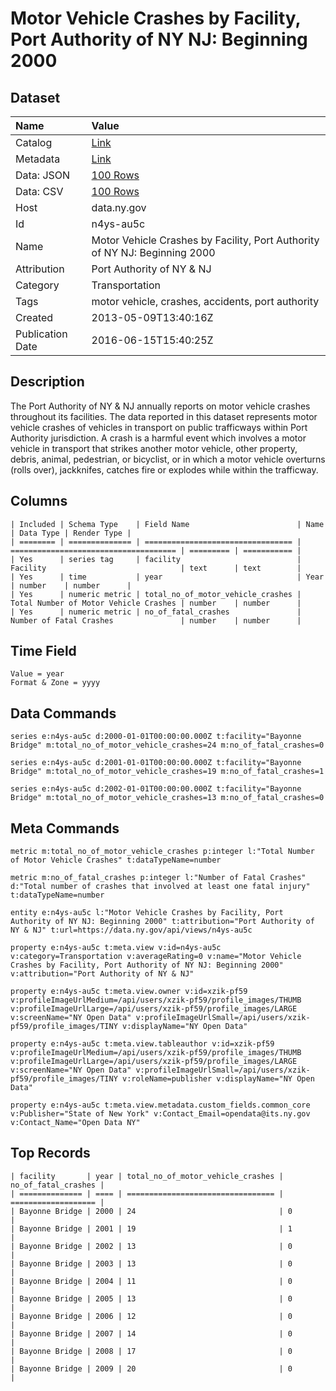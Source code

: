 # Motor Vehicle Crashes by Facility, Port Authority of NY NJ: Beginning 2000

## Dataset

| Name | Value |
| :--- | :---- |
| Catalog | [Link](https://catalog.data.gov/dataset/motor-vehicle-crashes-by-facility-port-authority-of-ny-nj-beginning-2000) |
| Metadata | [Link](https://data.ny.gov/api/views/n4ys-au5c) |
| Data: JSON | [100 Rows](https://data.ny.gov/api/views/n4ys-au5c/rows.json?max_rows=100) |
| Data: CSV | [100 Rows](https://data.ny.gov/api/views/n4ys-au5c/rows.csv?max_rows=100) |
| Host | data.ny.gov |
| Id | n4ys-au5c |
| Name | Motor Vehicle Crashes by Facility, Port Authority of NY NJ: Beginning 2000 |
| Attribution | Port Authority of NY & NJ |
| Category | Transportation |
| Tags | motor vehicle, crashes, accidents, port authority |
| Created | 2013-05-09T13:40:16Z |
| Publication Date | 2016-06-15T15:40:25Z |

## Description

The Port Authority of NY & NJ annually reports on motor vehicle crashes throughout its facilities.  The data reported in this dataset represents motor vehicle crashes of vehicles in transport on public trafficways within Port Authority jurisdiction.  A crash is a harmful event which involves a motor vehicle in transport that strikes another motor vehicle, other property, debris, animal, pedestrian, or bicyclist, or in which a motor vehicle overturns (rolls over), jackknifes, catches fire or explodes while within the trafficway.

## Columns

```ls
| Included | Schema Type    | Field Name                        | Name                                  | Data Type | Render Type |
| ======== | ============== | ================================= | ===================================== | ========= | =========== |
| Yes      | series tag     | facility                          | Facility                              | text      | text        |
| Yes      | time           | year                              | Year                                  | number    | number      |
| Yes      | numeric metric | total_no_of_motor_vehicle_crashes | Total Number of Motor Vehicle Crashes | number    | number      |
| Yes      | numeric metric | no_of_fatal_crashes               | Number of Fatal Crashes               | number    | number      |
```

## Time Field

```ls
Value = year
Format & Zone = yyyy
```

## Data Commands

```ls
series e:n4ys-au5c d:2000-01-01T00:00:00.000Z t:facility="Bayonne Bridge" m:total_no_of_motor_vehicle_crashes=24 m:no_of_fatal_crashes=0

series e:n4ys-au5c d:2001-01-01T00:00:00.000Z t:facility="Bayonne Bridge" m:total_no_of_motor_vehicle_crashes=19 m:no_of_fatal_crashes=1

series e:n4ys-au5c d:2002-01-01T00:00:00.000Z t:facility="Bayonne Bridge" m:total_no_of_motor_vehicle_crashes=13 m:no_of_fatal_crashes=0
```

## Meta Commands

```ls
metric m:total_no_of_motor_vehicle_crashes p:integer l:"Total Number of Motor Vehicle Crashes" t:dataTypeName=number

metric m:no_of_fatal_crashes p:integer l:"Number of Fatal Crashes" d:"Total number of crashes that involved at least one fatal injury" t:dataTypeName=number

entity e:n4ys-au5c l:"Motor Vehicle Crashes by Facility, Port Authority of NY NJ: Beginning 2000" t:attribution="Port Authority of NY & NJ" t:url=https://data.ny.gov/api/views/n4ys-au5c

property e:n4ys-au5c t:meta.view v:id=n4ys-au5c v:category=Transportation v:averageRating=0 v:name="Motor Vehicle Crashes by Facility, Port Authority of NY NJ: Beginning 2000" v:attribution="Port Authority of NY & NJ"

property e:n4ys-au5c t:meta.view.owner v:id=xzik-pf59 v:profileImageUrlMedium=/api/users/xzik-pf59/profile_images/THUMB v:profileImageUrlLarge=/api/users/xzik-pf59/profile_images/LARGE v:screenName="NY Open Data" v:profileImageUrlSmall=/api/users/xzik-pf59/profile_images/TINY v:displayName="NY Open Data"

property e:n4ys-au5c t:meta.view.tableauthor v:id=xzik-pf59 v:profileImageUrlMedium=/api/users/xzik-pf59/profile_images/THUMB v:profileImageUrlLarge=/api/users/xzik-pf59/profile_images/LARGE v:screenName="NY Open Data" v:profileImageUrlSmall=/api/users/xzik-pf59/profile_images/TINY v:roleName=publisher v:displayName="NY Open Data"

property e:n4ys-au5c t:meta.view.metadata.custom_fields.common_core v:Publisher="State of New York" v:Contact_Email=opendata@its.ny.gov v:Contact_Name="Open Data NY"
```

## Top Records

```ls
| facility       | year | total_no_of_motor_vehicle_crashes | no_of_fatal_crashes | 
| ============== | ==== | ================================= | =================== | 
| Bayonne Bridge | 2000 | 24                                | 0                   | 
| Bayonne Bridge | 2001 | 19                                | 1                   | 
| Bayonne Bridge | 2002 | 13                                | 0                   | 
| Bayonne Bridge | 2003 | 13                                | 0                   | 
| Bayonne Bridge | 2004 | 11                                | 0                   | 
| Bayonne Bridge | 2005 | 13                                | 0                   | 
| Bayonne Bridge | 2006 | 12                                | 0                   | 
| Bayonne Bridge | 2007 | 14                                | 0                   | 
| Bayonne Bridge | 2008 | 17                                | 0                   | 
| Bayonne Bridge | 2009 | 20                                | 0                   | 
```